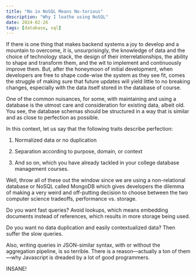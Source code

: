 ```yaml
---
title: "No in NoSQL Means No-torious"
description: "Why I loathe using NoSQL"
date: 2024-02-26
tags: [database, sql]
---
```


If there is one thing that makes backend systems a joy to develop and a mountain to overcome, it is, unsurprisingly, the knowledge of data and the choice of technology stack, the design of their interrelationships, the ability to shape and transform them, and the wit to implement and continuously improve them. But, after the honeymoon of initial development, when developers are free to shape code-wise the system as they see fit, comes the struggle of making sure that future updates will yield little to no breaking changes, especially with the data itself stored in the database of course.

One of the common nuisances, for some, with maintaining and using a database is the utmost care and consideration for existing data, albeit old. You see, the database schemas should be structured in a way that is similar and as close to perfection as possible.

In this context, let us say that the following traits describe perfection:

1. Normalized data or no duplication

2. Separation according to purpose, domain, or context

3. And so on, which you have already tackled in your college database management courses.

Well, throw all of these out the window since we are using a non-relational database or NoSQL called MongoDB which gives developers the dilemma of making a very weird and off-putting decision to choose between the two computer science tradeoffs, performance vs. storage.

Do you want fast queries? Avoid lookups, which means embedding documents instead of references, which results in more storage being used.

Do you want no data duplication and easily contextualized data? Then suffer the slow queries.

Also, writing queries in JSON-similar syntax, with or without the aggregation pipeline, is so terrible. There is a reason—actually a ton of them—why Javascript is dreaded by a lot of good programmers.

INSANE!
